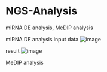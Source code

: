# NGS-Analysis
miRNA DE analysis, MeDIP analysis

miRNA DE analysis input data
![image](https://user-images.githubusercontent.com/105688050/168714938-c640e626-3f3d-42b4-a3fd-44675e55ce33.png)

result
![image](https://user-images.githubusercontent.com/105688050/168714847-8731fd29-1cdc-4daa-9cc2-a59c2d2d6927.png)


MeDIP analysis

